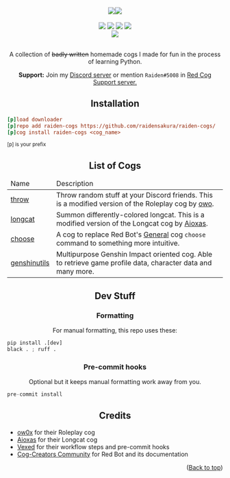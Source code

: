 <a name="readme-top"></a>
<h1 align="center"><img src="https://files.catbox.moe/92mfqx.png"><img src="https://files.catbox.moe/k7viho.png"></h1>
<div align="center">
 <a href="https://github.com/raidensakura"><img src="https://img.shields.io/badge/raiden--cogs-by%20Raiden-d11df9"></a>
 <a href="https://github.com/Cog-Creators/Red-DiscordBot"><img src="https://img.shields.io/badge/Red%20DiscordBot-V3-red.svg"></a>
 <a href="[https://github.com/raidensakura](https://github.com/python/black)"><img src="https://img.shields.io/badge/code%20style-black-1c1c1c.svg"></a>
 <a href="https://dsc.gg/transience/"><img src="https://discord.com/api/guilds/616969119685935162/widget.png"></a><br>
 <a href="https://ko-fi.com/P5P6D65UW"><img src="https://ko-fi.com/img/githubbutton_sm.svg"></a>
</div>
<br>
<p align="center">A collection of <strike>badly written</strike> homemade cogs I made for fun in the process of learning Python.</p>
<p align="center"><b>Support:</b> Join my <a href="https://dsc.gg/transience">Discord server</a> or mention <code>Raiden#5008</code> in <a href="https://discord.gg/GET4DVk">Red Cog Support server.</a></p>

<h2 align="center">Installation</h2>

```ini
[p]load downloader
[p]repo add raiden-cogs https://github.com/raidensakura/raiden-cogs/
[p]cog install raiden-cogs <cog_name>
```
<sup>[p] is your prefix</sup>

<h2 align="center">List of Cogs</h2>

<table align="center">
 
 <thead>
  <tr>
   <td>Name</td>
   <td>Description</td>
  </tr>
 </thead>
 
 <tr>
  <td><a href="https://github.com/raidensakura/raiden-cogs/tree/main/throw">throw</a></td>
  <td>Throw random stuff at your Discord friends. This is a modified version of the Roleplay cog by <a href="https://github.com/o-wo/owo-cogs">owo</a>.</td>
 </tr>
 
  <tr>
   <td><a href="https://github.com/raidensakura/raiden-cogs/tree/main/longcat">longcat</a></td>
   <td>Summon differently-colored longcat. This is a modified version of the Longcat cog by <a href="https://github.com/Aioxas/ax-cogs">Aioxas</a>.</td>
  </tr>
  
  <tr>
   <td><a href="https://github.com/raidensakura/raiden-cogs/tree/main/choose">choose</a></td>
   <td>A cog to replace Red Bot's <a href="https://docs.discord.red/en/stable/cog_guides/general.html?highlight=general">General</a> cog <code>choose</code> command to something more intuitive.</td>
  </tr>
  
  <tr>
   <td><a href="https://github.com/raidensakura/raiden-cogs/tree/main/genshinutils">genshinutils</a></td>
   <td>Multipurpose Genshin Impact oriented cog. Able to retrieve game profile data, character data and many more.</td>
  </tr> 
 
</table>

<h2 align="center">Dev Stuff</h2>

<h3 align="center">Formatting</h3>
<p align="center">For manual formatting, this repo uses these:</p>

```py
pip install .[dev]
black . ; ruff .
```

<h3 align="center">Pre-commit hooks</h3>
<p align="center">Optional but it keeps manual formatting work away from you.</p>

```py
pre-commit install
```

<h2 align="center">Credits</h2>

<p align="center">
 <ul>
  <li><a href="https://github.com/o-wo">ow0x</a> for their Roleplay cog</li>
  <li><a href="https://github.com/Aioxas">Aioxas</a> for their Longcat cog</li>
  <li><a href="https://github.com/Vexed01/Vex-Cogs">Vexed</a> for their workflow steps and pre-commit hooks</li>
  <li><a href="https://discord.red">Cog-Creators Community</a> for Red Bot and its documentation</li>
 </ul>
</p>

<p align="right">(<a href="#">Back to top</a>)</p>
